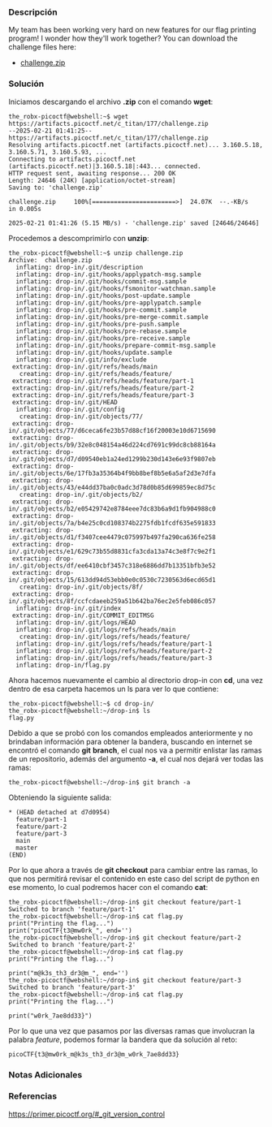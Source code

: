 ### Descripción
My team has been working very hard on new features for our flag printing program! I wonder how they'll work together? You can download the challenge files here:
- [challenge.zip](https://artifacts.picoctf.net/c_titan/177/challenge.zip)
### Solución
Iniciamos descargando el archivo **.zip** con el comando **wget**:

```shell
the_robx-picoctf@webshell:~$ wget https://artifacts.picoctf.net/c_titan/177/challenge.zip
--2025-02-21 01:41:25--  https://artifacts.picoctf.net/c_titan/177/challenge.zip
Resolving artifacts.picoctf.net (artifacts.picoctf.net)... 3.160.5.18, 3.160.5.71, 3.160.5.93, ...
Connecting to artifacts.picoctf.net (artifacts.picoctf.net)|3.160.5.18|:443... connected.
HTTP request sent, awaiting response... 200 OK
Length: 24646 (24K) [application/octet-stream]
Saving to: 'challenge.zip'

challenge.zip     100%[=======================>]  24.07K  --.-KB/s    in 0.005s

2025-02-21 01:41:26 (5.15 MB/s) - 'challenge.zip' saved [24646/24646]
```

Procedemos a descomprimirlo con **unzip**:

```shell
the_robx-picoctf@webshell:~$ unzip challenge.zip 
Archive:  challenge.zip
  inflating: drop-in/.git/description  
  inflating: drop-in/.git/hooks/applypatch-msg.sample  
  inflating: drop-in/.git/hooks/commit-msg.sample  
  inflating: drop-in/.git/hooks/fsmonitor-watchman.sample  
  inflating: drop-in/.git/hooks/post-update.sample  
  inflating: drop-in/.git/hooks/pre-applypatch.sample  
  inflating: drop-in/.git/hooks/pre-commit.sample  
  inflating: drop-in/.git/hooks/pre-merge-commit.sample  
  inflating: drop-in/.git/hooks/pre-push.sample  
  inflating: drop-in/.git/hooks/pre-rebase.sample  
  inflating: drop-in/.git/hooks/pre-receive.sample  
  inflating: drop-in/.git/hooks/prepare-commit-msg.sample  
  inflating: drop-in/.git/hooks/update.sample  
  inflating: drop-in/.git/info/exclude  
 extracting: drop-in/.git/refs/heads/main  
   creating: drop-in/.git/refs/heads/feature/
 extracting: drop-in/.git/refs/heads/feature/part-1  
 extracting: drop-in/.git/refs/heads/feature/part-2  
 extracting: drop-in/.git/refs/heads/feature/part-3  
 extracting: drop-in/.git/HEAD       
  inflating: drop-in/.git/config     
   creating: drop-in/.git/objects/77/
 extracting: drop-in/.git/objects/77/d6ceca6fe23b57d88cf16f20003e10d6715690  
 extracting: drop-in/.git/objects/b9/32e8c048154a46d224cd7691c99dc8cb88164a  
 extracting: drop-in/.git/objects/d7/d09540eb1a24ed1299b230d143e6e93f9807eb  
 extracting: drop-in/.git/objects/6e/17fb3a35364b4f9bb8bef8b5e6a5af2d3e7dfa  
 extracting: drop-in/.git/objects/43/e44dd37ba0c0adc3d78d0b85d699859ec8d75c  
   creating: drop-in/.git/objects/b2/
 extracting: drop-in/.git/objects/b2/e05429742e8784eee7dc83b6a9d1fb904988c0  
 extracting: drop-in/.git/objects/7a/b4e25c0cd108374b2275fdb1fcdf635e591833  
 extracting: drop-in/.git/objects/d1/f3407cee4479c075997b497fa290ca636fe258  
 extracting: drop-in/.git/objects/e1/629c73b55d8831cfa3cda13a74c3e8f7c9e2f1  
 extracting: drop-in/.git/objects/df/ee6410cbf3457c318e6886dd7b13351bfb3e52  
 extracting: drop-in/.git/objects/15/613dd94d53ebb0e0c0530c7230563d6ecd65d1  
   creating: drop-in/.git/objects/8f/
 extracting: drop-in/.git/objects/8f/ccfcdaeeb259a51b642ba76ec2e5feb086c057  
  inflating: drop-in/.git/index      
 extracting: drop-in/.git/COMMIT_EDITMSG  
  inflating: drop-in/.git/logs/HEAD  
  inflating: drop-in/.git/logs/refs/heads/main  
   creating: drop-in/.git/logs/refs/heads/feature/
  inflating: drop-in/.git/logs/refs/heads/feature/part-1  
  inflating: drop-in/.git/logs/refs/heads/feature/part-2  
  inflating: drop-in/.git/logs/refs/heads/feature/part-3  
  inflating: drop-in/flag.py 
```

Ahora hacemos nuevamente el cambio al directorio drop-in con **cd**, una vez dentro de esa carpeta hacemos un ls para ver lo que contiene:

```shell
the_robx-picoctf@webshell:~$ cd drop-in/
the_robx-picoctf@webshell:~/drop-in$ ls
flag.py
```

Debido a que se probó con los comandos empleados anteriormente y no brindaban información para obtener la bandera, buscando en internet se encontró el comando **git** **branch**, el cual nos va a permitir enlistar las ramas de un repositorio, además del argumento **-a**, el cual nos dejará ver todas las ramas:

```shell
the_robx-picoctf@webshell:~/drop-in$ git branch -a
```

Obteniendo la siguiente salida:

```
* (HEAD detached at d7d0954)
  feature/part-1
  feature/part-2
  feature/part-3
  main
  master
(END)
```

Por lo que ahora a través de **git checkout** para cambiar entre las ramas, lo que nos permitirá revisar el contenido en este caso del script de python en ese momento, lo cual podremos hacer con el comando **cat**:

```shell
the_robx-picoctf@webshell:~/drop-in$ git checkout feature/part-1
Switched to branch 'feature/part-1'
the_robx-picoctf@webshell:~/drop-in$ cat flag.py 
print("Printing the flag...")
print("picoCTF{t3@mw0rk_", end='')
the_robx-picoctf@webshell:~/drop-in$ git checkout feature/part-2
Switched to branch 'feature/part-2'
the_robx-picoctf@webshell:~/drop-in$ cat flag.py 
print("Printing the flag...")

print("m@k3s_th3_dr3@m_", end='')
the_robx-picoctf@webshell:~/drop-in$ git checkout feature/part-3
Switched to branch 'feature/part-3'
the_robx-picoctf@webshell:~/drop-in$ cat flag.py 
print("Printing the flag...")

print("w0rk_7ae8dd33}")
```

Por lo que una vez que pasamos por las diversas ramas que involucran la palabra *feature*, podemos formar la bandera que da solución al reto:

```
picoCTF{t3@mw0rk_m@k3s_th3_dr3@m_w0rk_7ae8dd33}
```
### Notas Adicionales

### Referencias
https://primer.picoctf.org/#_git_version_control